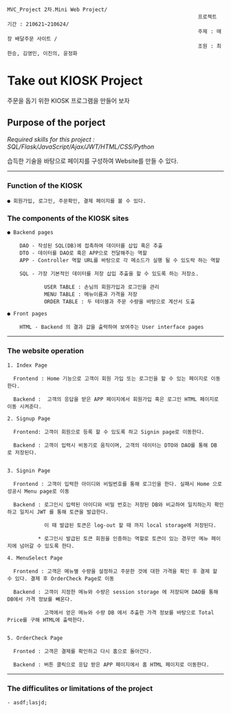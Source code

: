 															      MVC_Project 2차.Mini Web Project/ 
															      프로젝트 기간 : 210621~210624/ 
															      주제 : 매장 배달주문 사이트 /
															      조원 : 최한승, 김영민, 이진의, 윤정화


# Take out KIOSK Project 
주문을 돕기 위한 KIOSK 프로그램을 만들어 보자  

## Purpose of the porject 
   *Required skills for this project : SQL/Flask/JavaScript/Ajax/JWT/HTML/CSS/Python*  
   
   습득한 기술을 바탕으로 페이지를 구성하여 Website를 만들 수 있다.

****
### Function of the KIOSK 
    ● 회원가입, 로그인, 주문확인, 결제 페이지를 볼 수 있다. 
	
### The components of the KIOSK sites
  

    ● Backend pages 

        DAO - 작성된 SQL(DB)에 접촉하여 데이터를 삽입 혹은 추출 
        DTO - 데이터를 DAO로 혹은 APP으로 전달해주는 역할 
        APP - Controller 역할 URL를 바탕으로 각 메소드가 실행 될 수 있도락 하는 역할 

        SQL - 가장 기본적인 데이터를 저장 삽입 추출을 할 수 있도록 하는 저장소. 
                
                USER TABLE : 손님의 회원가입과 로그인을 관리 
                MENU TABLE : 메뉴이름과 가격을 저장 
                ORDER TABLE : 두 테이블과 주문 수량을 바탕으로 계산서 도출
                
    ● Front pages

        HTML - Backend 의 결과 값을 출력하여 보여주는 User interface pages           
            
****

### The website operation  

    1. Index Page

      Frontend : Home 기능으로 고객이 회원 가입 또는 로그인을 할 수 있는 페이지로 이동한다.

      Backend :  고객의 응답을 받은 APP 페이지에서 회원가입 혹은 로그인 HTML 페이지로 이동 시켜준다. 

    2. Signup Page 

      Frontend: 고객이 회원으로 등록 할 수 있도록 하고 Signin page로 이동한다. 

      Backend : 고객이 입력시 비동기로 움직이며, 고객의 데이터는 DTO와 DAO를 통해 DB 로 저장된다.


    3. Signin Page

      Frontend : 고객이 입력한 아이디와 비밀번호를 통해 로그인을 한다. 실패시 Home 으로 성공시 Menu page로 이동 

      Backend : 로그인시 입력된 아이디와 비밀 번호는 저장된 DB와 비교하여 일치하는지 확인하고 일치시 JWT 를 통해 토큰을 발급한다.
              
                이 때 발급된 토큰은 log-out 할 때 까지 local storage에 저장된다. 
              
              * 로그인시 발급된 토큰 회원을 인증하는 역할로 토큰이 있는 경우만 메뉴 페이지에 넘어갈 수 있도록 한다.  

    4. MenuSelect Page 

      Frontend : 고객은 메뉴별 수량을 설정하고 주문한 것에 대한 가격을 확인 후 결제 할 수 있다. 결제 후 OrderCheck Page로 이동 

      Backend : 고객이 지정한 메뉴와 수량은 session storage 에 저장되며 DAO를 통해 DB에서 가격 정보를 빼온다. 
              
                고객에서 얻은 메뉴와 수량 DB 에서 추출한 가격 정보를 바탕으로 Total Price를 구해 HTML에 출력한다. 


    5. OrderCheck Page 

      Fronted : 고객은 결제를 확인하고 다시 홈으로 돌아간다.

      Backend : 버튼 클릭으로 응답 받은 APP 페이지에서 홈 HTML 페이지로 이동한다. 
*****
### The difficulites or limitations of the project

    - asdf;lasjd;
